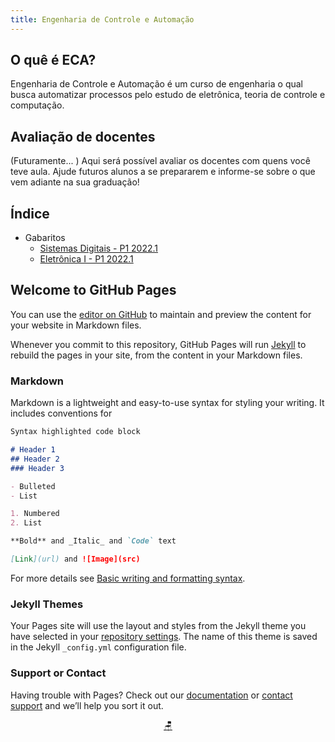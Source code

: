 ```yaml
---
title: Engenharia de Controle e Automação
---
```


## O quê é ECA?
Engenharia de Controle e Automação é um curso de engenharia o qual busca automatizar processos pelo estudo de eletrônica, teoria de controle e computação. 

## Avaliação de docentes
(Futuramente... ) Aqui será possível avaliar os docentes com quens você teve aula. Ajude futuros alunos a se prepararem e informe-se sobre o que vem adiante na sua graduação!


## Índice
- Gabaritos
    - [Sistemas Digitais - P1 2022.1](https://html-3.github.io/eca/sd-p1-20221)
    - [Eletrônica I - P1 2022.1](https://html-3.github.io/eca/ele1-p1-20221)

## Welcome to GitHub Pages

You can use the [editor on GitHub](https://github.com/html-3/eca/edit/gh-pages/index.md) to maintain and preview the content for your website in Markdown files.

Whenever you commit to this repository, GitHub Pages will run [Jekyll](https://jekyllrb.com/) to rebuild the pages in your site, from the content in your Markdown files.

### Markdown

Markdown is a lightweight and easy-to-use syntax for styling your writing. It includes conventions for

```markdown
Syntax highlighted code block

# Header 1
## Header 2
### Header 3

- Bulleted
- List

1. Numbered
2. List

**Bold** and _Italic_ and `Code` text

[Link](url) and ![Image](src)
```

For more details see [Basic writing and formatting syntax](https://docs.github.com/en/github/writing-on-github/getting-started-with-writing-and-formatting-on-github/basic-writing-and-formatting-syntax).

### Jekyll Themes

Your Pages site will use the layout and styles from the Jekyll theme you have selected in your [repository settings](https://github.com/html-3/eca/settings/pages). The name of this theme is saved in the Jekyll `_config.yml` configuration file.

### Support or Contact

Having trouble with Pages? Check out our [documentation](https://docs.github.com/categories/github-pages-basics/) or [contact support](https://support.github.com/contact) and we’ll help you sort it out.

<center>

[🪑](https://html-3.github.io/eca/review)

</center>
